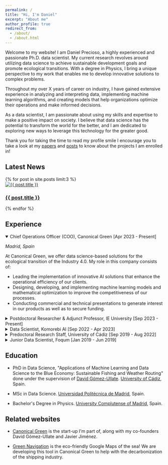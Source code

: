 ```yaml
---
permalink: /
title: "Hi, I'm Daniel"
excerpt: "About me"
author_profile: true
redirect_from: 
  - /about/
  - /about.html
---
```


Welcome to my website! I am Daniel Precioso, a highly experienced and passionate Ph.D. data scientist. My current research revolves around utilizing data science to achieve sustainable development goals and promote ecological transitions. With a degree in Physics, I bring a unique perspective to my work that enables me to develop innovative solutions to complex problems.

Throughout my over <span id="yearsOfExperience">X</span> years of career on industry, I have gained extensive experience in analyzing and interpreting data, implementing machine learning algorithms, and creating models that help organizations optimize their operations and make informed decisions.

As a data scientist, I am passionate about using my skills and expertise to make a positive impact on society. I believe that data science has the potential to transform the world for the better, and I am dedicated to exploring new ways to leverage this technology for the greater good.

Thank you for taking the time to read my profile smile I encourage you to take a look at my [papers](https://danielprecioso.com/papers/) and [posts](https://danielprecioso.com/posts/) to know about the projects I am enrolled in!

<!-- Add this section to display the three latest news articles horizontally -->
<h2>Latest News</h2>
<div class="latest-news-container">
  {% for post in site.posts limit:3 %}
    <div class="news-item">
      <a href="{{ post.url }}">
        <img src="{{ post.featured_image }}" alt="{{ post.title }}" style="max-width: 100%; height: auto;">
        <h3>{{ post.title }}</h3>
      </a>
    </div>
  {% endfor %}
</div>

Experience
----

<details open>
<summary>Chief Operations Officer (COO), Canonical Green [Apr 2023 - Present]</summary>

*Madrid, Spain*

At Canonical Green, we offer data science-based solutions for the ecological transition of the Industry 4.0. My role in this company consists of:

- Leading the implementation of innovative AI solutions that enhance the operational efficiency of our clients.
- Designing, developing, and implementing machine learning models and mathematical optimization to improve the competitiveness of our processes.
- Conducting commercial and technical presentations to generate interest in our products as well as to secure funding.
</details>


<details>
<summary>Postdoctoral Researcher & Adjunct Professor, IE University [Sep 2023 - Present]</summary>

*Madrid and Segovia, Spain*

Professor for "Computer Programming I" (1st-year course) in the Bachelor's Degree in Applied Mathematics.

- Specialize in teaching students from the ground up.
- Create custom exercises tailored for mathematical applications.
</details>

<details>
<summary>Data Scientist, Komorebi AI [Sep 2022 - Apr 2023]</summary>

*Madrid, Spain*

- Data cleaning, manipulation and visualization.
- Design, train and deployment of machine learning and deep learning models with scikit-learn, including GB and CNN.
- Development of a dashboard to guide industrial decision making with Streamlit.
</details>

<details>
<summary>Predoctoral Research Staff, University of Cádiz [Sep 2019 - Aug 2022]</summary>

*Cádiz, Spain*

- Collaboration with various industrial partners to conduct cutting-edge research in healthcare, energy and blue economy.
- Presentation of research findings to both technical and non-technical audiences.
- Publication of research papers in peer-reviewed journals.
</details>

<details>
<summary>Junior Data Scientist, Foqum [Jan 2019 - Jun 2019]</summary>

*Madrid, Spain*

</details>

Education
----

- PhD in Data Science, "Applications of Machine Learning and Data Science to the Blue Economy: Sustainable Fishing and Weather Routing" done under the supervision of [David Gómez-Ullate](https://orcid.org/0000-0002-6890-6584). [University of Cádiz](https://www.uca.es/), Spain.

- MSc in Data Science. [Universidad Politécnica de Madrid](https://www.upm.es/), Spain.

- Bachelor's Degree in Physics. [University Complutense of Madrid](https://www.ucm.es/), Spain.

Related websites
----

- [Canonical Green](https://canonicalgreen.com) is the start-up I'm part of, along with my co-founders David Gómez-Ullate and Javier Jiménez.

- [Green Navigation](https://greenavigation.com) is the eco-friendly Google Maps of the sea! We are developing this tool in Canonical Green to help with the decarbonization of the shipping industry.

<!-- [GOAL](https://tic259.uca.es/) (Graphical Methods, Optimization, and Learning) is the research group at UCA I am currently member of. -->

<!-- [UCA Datalab](http://datalab.uca.es/) is a small all-in-one team from UCA - described as "the swiss knife of data science projects" - which I am very proud to be part of. I am also the admin their website! -->
